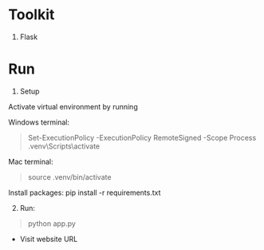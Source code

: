 
# Toolkit
1. Flask


# Run
1. Setup

Activate virtual environment by running

Windows terminal:
> Set-ExecutionPolicy -ExecutionPolicy RemoteSigned -Scope Process
> .venv\Scripts\activate

Mac terminal:
> source .venv/bin/activate

Install packages:
pip install -r requirements.txt


2. Run:
> python app.py

- Visit website URL



